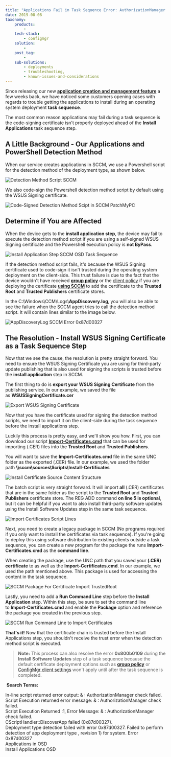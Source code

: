 ```yaml
---
title: "Applications Fail in Task Sequence Error: AuthorizationManager check failed 0x87d00327"
date: 2019-08-08
taxonomy:
    products:
        - 
    tech-stack:
        - configmgr
    solution:
        - 
    post_tag:
        - 
    sub-solutions:
        - deployments
        - troubleshooting,
        - known-issues-and-considerations
---
```


Since releasing our new **[application creation and management feature](https://patchmypc.com/application-patch-management#base-installations)** a few weeks back, we have noticed some customers opening cases with regards to trouble getting the applications to install during an operating system deployment **task sequence**.

The most common reason applications may fail during a task sequence is the code-signing certificate isn't properly deployed ahead of the **Install Applications** task sequence step.

## A Little Background - Our Applications and PowerShell Detection Method

When our service creates applications in SCCM, we use a Powershell script for the detection method of the deployment type, as shown below.

![Detection Method Script SCCM](images/DetectionMethod-Script-SCCM-Applications.png)

We also code-sign the Powershell detection method script by default using the WSUS Signing certificate.

![Code-Signed Detection Method Scipt in SCCM PatchMyPC](images/Code-Signed-Detection-Method-Scipt-in-SCCM-PatchMyPC.png)

## Determine if You are Affected

When the device gets to the **install application step**, the device may fail to execute the detection method script if you are using a self-signed WSUS Signing certificate and the Powershell execution policy is **not ByPass**.

![Install Application Step SCCM OSD Task Sequence](images/Install-Application-Step-SCCM-OSD-Task-Sequence.png)

If the detection method script fails, it's because the WSUS Signing certificate used to code-sign it isn't trusted during the operating system deployment on the client-side. This trust failure is due to the fact that the device wouldn't have received **[group policy](https://patchmypc.com/scupcatalog/documentation/CertificateAndGPODeploymentGuide.pdf)** or the [client policy](https://docs.microsoft.com/en-us/mem/configmgr/sum/deploy-use/third-party-software-updates#enable-third-party-updates-on-the-sup) if you are deploying the certificate **[using SCCM](https://docs.microsoft.com/en-us/mem/configmgr/sum/deploy-use/third-party-software-updates#enable-third-party-updates-on-the-clients)** to add the certificate to the **Trusted Root** and **Trusted Publishers** certificate stores.

In the C:\\Windows\\CCM\\Logs\\**AppDiscovery.log**, you will also be able to see the failure when the SCCM agent tries to call the detection method script. It will contain lines similar to the image below.

![AppDiscoveryLog SCCM Error 0x87d00327](images/AppDiscoveryLog-SCCM-Error-0x87d00327.png)

## The Resolution - Install WSUS Signing Certificate as a Task Sequence Step

Now that we see the cause, the resolution is pretty straight forward. You need to ensure the WSUS Signing Certificate you are using for third-party update publishing that is also used for signing the scripts is trusted before the **install application** step in SCCM.

The first thing to do is **export your WSUS Signing Certificate** from the publishing service. In our example, we saved the file as **WSUSSigningCertificate.cer**

![Export WSUS Signing Certificate](images/Export-WSUS-Signing-Certficate.png)

Now that you have the certificate used for signing the detection method scripts, we need to import it on the client-side during the task sequence before the install applications step.

Luckily this process is pretty easy, and we'll show you how. First, you can download our script **[Import-Certificates.cmd](https://patchmypc.com/scupcatalog/downloads/scripts/Import-Certificates.zip)** that can be used for importing (.CER) files into the **Trusted Root** and **Trusted Publishers**.

You will want to save the **Import-Certificates.cmd** file in the same UNC folder as the exported (.CER) file. In our example, we used the folder path **\\\\sccm\\sources\\Scripts\\Install-Certificates**

![Install Certificate Source Content Structure](images/Install-Certificate-Source-Content-Structure.png)

The batch script is very straight forward. It will import **all** (.CER) certificates that are in the same folder as the script to the **Trusted Root** and **Trusted Publishers** certificate store. The REG ADD command **on line 5 is optional**, but it can be helpful if you want to also install third-party software updates using the Install Software Updates step in the same task sequence.

![Import Certificates Script Lines](images/Import-Certificates-Script-Lines.png)

Next, you need to create a legacy package in SCCM (No programs required if you only want to install the certificates via task sequence). If you're going to deploy this using software distribution to existing clients outside a task sequence, you can create a new program for the package the runs **Import-Certificates.cmd** as the **command line**.

When creating the package, use the UNC path that you saved your **(.CER) certificate** to as well as the **Import-Certificates.cmd**. In our example, we used the path mentioned above. This package is used for accessing the content in the task sequence.

![SCCM Package For Certificate Import TrustedRoot](images/SCCM-Package-For-Certificate-Import-TrustedRoot.png)

Lastly, you need to add a **Run Command Line** step before the **Install Application** step. Within this step, be sure to set the command line to **Import-Certificates.cmd** and enable the **Package** option and reference the package you created in the previous step.

![SCCM Run Command Line to Import Certificates](images/SCCM-Run-Command-Line-to-Import-Certificates.png)

**That's it!** Now that the certificate chain is trusted before the Install Applications step, you shouldn't receive the trust error when the detection method script is executed.

> **Note:** This process can also resolve the error **0x800b0109** during the **Install Software Updates** step of a task sequence because the default certificate deployment options such as **[group policy](https://patchmypc.com/how-to-deploy-the-wsus-signing-certificate-for-third-party-software-updates#topic2)** or [ConfigMgr client settings](/how-to-deploy-the-wsus-signing-certificate-for-third-party-software-updates#topic1) won't apply until after the task sequence is completed.

 **Search Terms:**

In-line script returned error output: & : AuthorizationManager check failed.  
Script Execution returned error message: & : AuthorizationManager check failed.  
Script Execution Returned :1, Error Message: & : AuthorizationManager check failed.  
CScriptHandler::DiscoverApp failed (0x87d00327).  
Deployment type detection failed with error 0x87d00327. 
Failed to perform detection of app deployment type , revision 1) for system. Error 0x87d00327  
Applications in OSD  
Install Applications OSD
